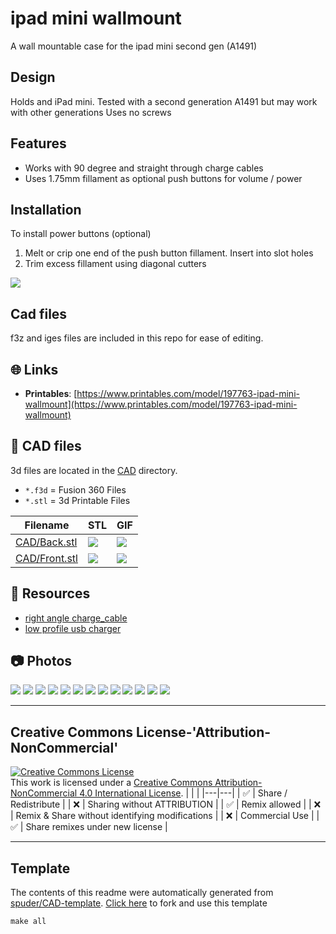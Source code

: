 
# ipad mini wallmount
A wall mountable case for the ipad mini second gen (A1491)

## Design

Holds and iPad mini. Tested with a second generation A1491 but may work with other generations
Uses no screws

## Features

- Works with 90 degree and straight through charge cables
- Uses 1.75mm fillament as optional push buttons for volume / power


## Installation

To install power buttons (optional)

1. Melt or crip one end of the push button fillament. Insert into slot holes
2. Trim excess fillament using diagonal cutters

![](https://youtube.com/shorts/N_vZxDSdMrI?feature=share)

## Cad files

f3z and iges files are included in this repo for ease of editing. 



## :globe_with_meridians: Links



- **Printables**: [https://www.printables.com/model/197763-ipad-mini-wallmount](https://www.printables.com/model/197763-ipad-mini-wallmount)

## :triangular_ruler: CAD files

3d files are located in the [CAD](./CAD) directory.
- `*.f3d` = Fusion 360 Files
- `*.stl` = 3d Printable Files

| Filename | STL | GIF | 
| --- | --- | --- | 
| [CAD/Back.stl](./CAD%2FBack.stl) | ![](./CAD%2FBack.png) | ![](./CAD%2FBack.gif) | 
| [CAD/Front.stl](./CAD%2FFront.stl) | ![](./CAD%2FFront.png) | ![](./CAD%2FFront.gif) | 


## :notebook: Resources
- [right angle charge_cable](https://www.amazon.com/gp/product/B07H4NSHS4/ref=ppx_yo_dt_b_asin_title_o03_s00?ie=UTF8&psc=1)
- [low profile usb charger](https://www.amazon.com/gp/product/B08ZXBSXD5/ref=ppx_yo_dt_b_asin_title_o06_s01?ie=UTF8&th=1)

## :camera: Photos
![](photos%2FIMG_3189.jpeg)
![](photos%2FIMG_3190.jpeg)
![](photos%2FIMG_3191.jpeg)
![](photos%2FIMG_3193.jpeg)
![](photos%2FIMG_3198.jpeg)
![](photos%2FIMG_3199.jpeg)
![](photos%2FIMG_3203.jpeg)
![](photos%2FScreen%20Shot%202022-05-07%20at%203.38.37%20AM.png)
![](photos%2FWall_Mount_2022-Apr-29_06-11-04AM-000_CustomizedView9112022479.png)
![](photos%2FWall_Mount_2022-Apr-29_06-12-04AM-000_CustomizedView337308527.png)
![](photos%2FWall_Mount_2022-Apr-29_06-12-41AM-000_CustomizedView13415297563.png)
![](photos%2FWall_Mount_2022-Apr-29_06-14-37AM-000_CustomizedView1684544157.png)
![](photos%2Fcropped)

---


## Creative Commons License-'Attribution-NonCommercial'
<a rel="license" href="http://creativecommons.org/licenses/by-nc/4.0/"><img alt="Creative Commons License" style="border-width:0" src="https://i.creativecommons.org/l/by-nc/4.0/88x31.png" /></a><br />This work is licensed under a <a rel="license" href="http://creativecommons.org/licenses/by-nc/4.0/">Creative Commons Attribution-NonCommercial 4.0 International License</a>.
|  |  | 
|---|---|
| :white_check_mark: | Share / Redistribute | 
| :x: | Sharing without ATTRIBUTION |
| :white_check_mark: | Remix allowed | 
| :x: | Remix & Share without identifying modifications |
| :x: | Commercial Use | 
| :white_check_mark: | Share remixes under new license | 


---
## Template
The contents of this readme were automatically generated from [spuder/CAD-template](https://github.com/spuder/CAD-template). 
[Click here](https://github.com/spuder/CAD-template/generate) to fork and use this template

```
make all
```